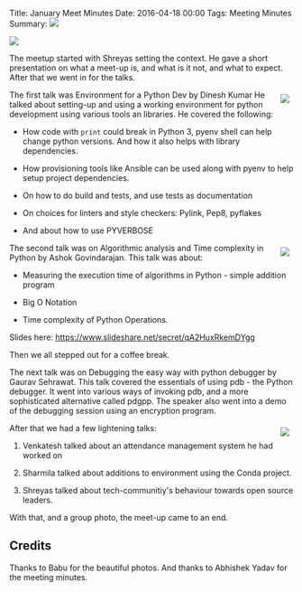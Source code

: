 Title: January Meet Minutes
Date: 2016-04-18 00:00
Tags: Meeting Minutes
Summary: <img src="http://photos4.meetupstatic.com/photos/event/7/a/c/3/600_446791427.jpeg" />

<a
href="http://photos2.meetupstatic.com/photos/event/7/a/c/3/highres_446791427.jpeg"><img
src="http://photos4.meetupstatic.com/photos/event/7/a/c/3/600_446791427.jpeg"></img></a>


The meetup started with Shreyas setting the context. He gave a short
presentation on what a meet-up is, and what is it not, and what to
expect. After that we went in for the talks.

<a
href="http://photos4.meetupstatic.com/photos/event/7/a/6/6/highres_446791334.jpeg"
style="float:right; margin:0.5em"><img
src="http://photos1.meetupstatic.com/photos/event/7/a/6/6/event_446791334.jpeg"></img></a>

The first talk was Environment for a Python Dev by Dinesh Kumar He
talked about setting-up and using a working environment for python
development using various tools an libraries. He covered the
following:

  - How code with `print` could break in Python 3, pyenv shell can
    help change python versions. And how it also helps with library
    dependencies.

  - How provisioning tools like Ansible can be used along with pyenv
    to help setup project dependencies.

  - On how to do build and tests, and use tests as documentation

  - On choices for linters and style checkers: Pylink, Pep8, pyflakes

  - And about how to use PYVERBOSE

<a
href="http://photos3.meetupstatic.com/photos/event/7/a/6/9/highres_446791337.jpeg"
style="float:right; margin:0.5em"><img
src="http://photos3.meetupstatic.com/photos/event/7/a/6/9/event_446791337.jpeg"></img></a>

The second talk was on Algorithmic analysis and Time complexity in
Python by Ashok Govindarajan. This talk was about:

  - Measuring the execution time of algorithms in Python - simple
    addition program

  - Big O Notation

  - Time complexity of Python Operations.

Slides here: https://www.slideshare.net/secret/qA2HuxRkemDYgg

Then we all stepped out for a coffee break.

The next talk was on Debugging the easy way with python debugger by
Gaurav Sehrawat. This talk covered the essentials of using pdb - the
Python debugger. It went into various ways of invoking pdb, and a more
sophisticated alternative called pdgpp. The speaker also went into a
demo of the debugging session using an encryption program.

<a
href="http://photos4.meetupstatic.com/photos/event/7/a/9/b/highres_446791387.jpeg"
style="float:right; margin:0.5em"><img
src="http://photos2.meetupstatic.com/photos/event/7/a/9/b/event_446791387.jpeg"></img></a>

After that we had a few lightening talks:

  1. Venkatesh talked about an attendance management system he had
     worked on

  2. Sharmila talked about additions to environment using the Conda
     project.

  3. Shreyas talked about tech-communitiy's behaviour towards open
     source leaders.

With that, and a group photo, the meet-up came to an end.

## Credits

Thanks to Babu for the beautiful photos. And thanks to Abhishek Yadav
for the meeting minutes.
